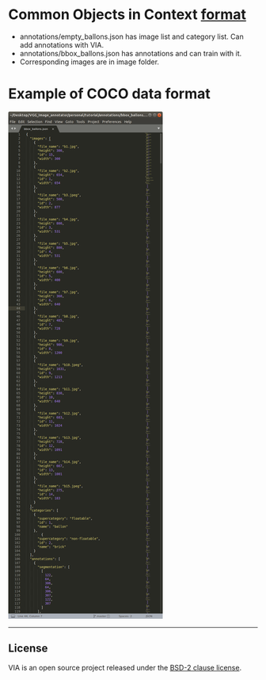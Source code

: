 
# Common Objects in Context [format](http://http://cocodataset.org/#format-data)

* annotations/empty_ballons.json has image list and category list. Can add annotations with VIA.
* annotations/bbox_ballons.json has annotations and can train with it.
* Corresponding images are in image folder.




# Example of COCO data format


![load](coco_data_format.png)
___



## License
VIA is an open source project released under the
[BSD-2 clause license](https://gitlab.com/vgg/via/blob/master/LICENSE).
